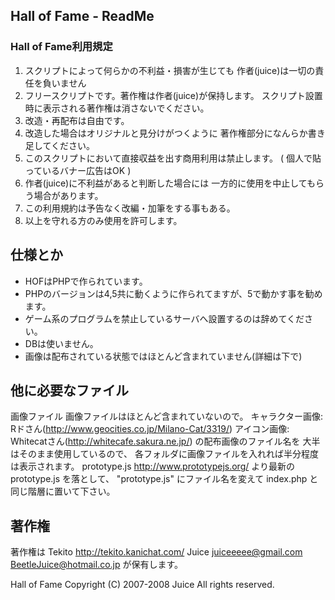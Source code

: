 ## Hall of Fame - ReadMe

### Hall of Fame利用規定

1. スクリプトによって何らかの不利益・損害が生じても
 作者(juice)は一切の責任を負いません
1. フリースクリプトです。著作権は作者(juice)が保持します。
 スクリプト設置時に表示される著作権は消さないでください。
1. 改造・再配布は自由です。
1. 改造した場合はオリジナルと見分けがつくように
 著作権部分になんらか書き足してください。
1. このスクリプトにおいて直接収益を出す商用利用は禁止します。
 ( 個人で貼っているバナー広告はOK )
1. 作者(juice)に不利益があると判断した場合には
 一方的に使用を中止してもらう場合があります。
1. この利用規約は予告なく改編・加筆をする事もある。
1. 以上を守れる方のみ使用を許可します。

## 仕様とか

* HOFはPHPで作られています。
* PHPのバージョンは4,5共に動くように作られてますが、5で動かす事を勧めます。
* ゲーム系のプログラムを禁止しているサーバへ設置するのは辞めてください。
* DBは使いません。
* 画像は配布されている状態ではほとんど含まれていません(詳細は下で)

## 他に必要なファイル

画像ファイル
画像ファイルはほとんど含まれていないので。
キャラクター画像: Rドさん(http://www.geocities.co.jp/Milano-Cat/3319/)
アイコン画像: Whitecatさん(http://whitecafe.sakura.ne.jp/)
の配布画像のファイル名を 大半はそのまま使用しているので、
各フォルダに画像ファイルを入れれば半分程度は表示されます。
prototype.js
http://www.prototypejs.org/
より最新の prototype.js を落として、
"prototype.js" にファイル名を変えて index.php と同じ階層に置いて下さい。

## 著作権

著作権は
Tekito
http://tekito.kanichat.com/
Juice
juiceeeee@gmail.com
BeetleJuice@hotmail.co.jp
が保有します。

Hall of Fame
Copyright (C) 2007-2008 Juice
All rights reserved.